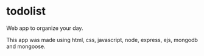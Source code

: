 # todolist
Web app to organize your day.

This app was made using html, css, javascript, node, express, ejs, mongodb and mongoose. 
